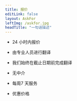 ```yaml
---
title: 报价
editLink: false
layout: AskFor
leftImg: /askfor.jpg
headTitle: "一句话描述"
---
```

<!-- 24 小时内报价
由专业人员进行翻译
我们始终在截止日期前完成翻译
无中介
每周 7 天服务
优惠价格 -->

- <v-icon icon="mdi mdi-check red" /> 24 小时内报价 
- <v-icon icon="mdi mdi-check red" /> 由专业人员进行翻译 

- <v-icon icon="mdi mdi-check red" /> 我们始终在截止日期前完成翻译 


- <v-icon icon="mdi mdi-check red" /> 无中介 


- <v-icon icon="mdi mdi-check red" /> 每周7 天服务 


- <v-icon icon="mdi mdi-check red" /> 优惠价格 
